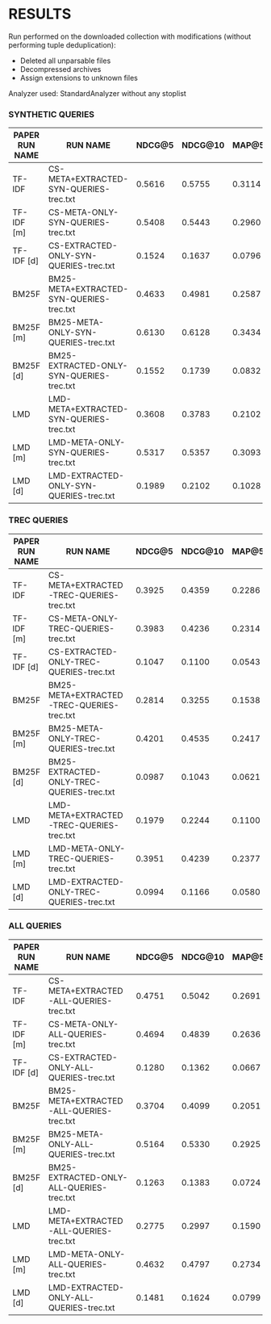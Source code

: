 # RESULTS

Run performed on the downloaded collection with modifications (without performing tuple deduplication):
- Deleted all unparsable files
- Decompressed archives
- Assign extensions to unknown files

Analyzer used: StandardAnalyzer without any stoplist


### SYNTHETIC QUERIES

| PAPER RUN NAME | RUN NAME                                 | NDCG@5  | NDCG@10 | MAP@5   | MAP@10 | MAP     | NDCG   | RECALL |
|----------------|------------------------------------------|---------|---------|---------|--------|---------|--------|--------|
| TF-IDF         | CS-META+EXTRACTED-SYN-QUERIES-trec.txt   | 0.5616	 | 0.5755  | 0.3114	 | 0.4142 | 0.5109	 | 0.6664 | 0.8478 |
| TF-IDF [m]     | CS-META-ONLY-SYN-QUERIES-trec.txt        | 0.5408	 | 0.5443  | 0.2960	 | 0.3869 | 0.4723	 | 0.6269 | 0.7941 |
| TF-IDF [d]     | CS-EXTRACTED-ONLY-SYN-QUERIES-trec.txt   | 0.1524	 | 0.1637  | 0.0796	 | 0.0934 | 0.1223	 | 0.2364 | 0.3746 |
| BM25F          | BM25-META+EXTRACTED-SYN-QUERIES-trec.txt | 0.4633	 | 0.4981  | 0.2587	 | 0.3397 | 0.4425	 | 0.6192 | 0.8522 |
| BM25F [m]      | BM25-META-ONLY-SYN-QUERIES-trec.txt      | 0.6130	 | 0.6128  | 0.3434	 | 0.4469 | 0.5333	 | 0.6853 | 0.8280 |
| BM25F [d]      | BM25-EXTRACTED-ONLY-SYN-QUERIES-trec.txt | 0.1552	 | 0.1739  | 0.0832	 | 0.1052 | 0.1291	 | 0.2376 | 0.3828 |
| LMD            | LMD-META+EXTRACTED-SYN-QUERIES-trec.txt  | 0.3608	 | 0.3783  | 0.2102	 | 0.2529 | 0.3127	 | 0.4871 | 0.6898 |
| LMD [m]        | LMD-META-ONLY-SYN-QUERIES-trec.txt       | 0.5317	 | 0.5357  | 0.3093	 | 0.3897 | 0.4683	 | 0.6267 | 0.7863 |
| LMD [d]        | LMD-EXTRACTED-ONLY-SYN-QUERIES-trec.txt  | 0.1989	 | 0.2102  | 0.1028	 | 0.1270 | 0.1550	 | 0.2827 | 0.4424 |

### TREC QUERIES

| PAPER RUN NAME | RUN NAME                                  | NDCG@5  | NDCG@10 | MAP@5  | MAP@10 | MAP     | NDCG   | RECALL |
|----------------|-------------------------------------------|---------|---------|--------|--------|---------|--------|--------|
| TF-IDF         | CS-META+EXTRACTED-TREC-QUERIES-trec.txt   | 0.3925	 | 0.4359  | 0.2286 | 0.3213 | 0.3922	 | 0.5263 | 0.7735 |
| TF-IDF [m]     | CS-META-ONLY-TREC-QUERIES-trec.txt        | 0.3983	 | 0.4236  | 0.2314 | 0.3147 | 0.3780	 | 0.5045 | 0.7138 |
| TF-IDF [d]     | CS-EXTRACTED-ONLY-TREC-QUERIES-trec.txt   | 0.1047	 | 0.1100  | 0.0543 | 0.0650 | 0.0831	 | 0.1660 | 0.2953 |
| BM25F          | BM25-META+EXTRACTED-TREC-QUERIES-trec.txt | 0.2814	 | 0.3255  | 0.1538 | 0.2135 | 0.2997	 | 0.4683 | 0.8150 |
| BM25F [m]      | BM25-META-ONLY-TREC-QUERIES-trec.txt      | 0.4201	 | 0.4535  | 0.2417 | 0.3331 | 0.4035	 | 0.5376 | 0.7560 |
| BM25F [d]      | BM25-EXTRACTED-ONLY-TREC-QUERIES-trec.txt | 0.0987	 | 0.1043  | 0.0621 | 0.0716 | 0.0850	 | 0.1552 | 0.2870 |
| LMD            | LMD-META+EXTRACTED-TREC-QUERIES-trec.txt  | 0.1979	 | 0.2244  | 0.1100 | 0.1399 | 0.1929	 | 0.3559 | 0.6727 |
| LMD [m]        | LMD-META-ONLY-TREC-QUERIES-trec.txt       | 0.3951	 | 0.4239  | 0.2377 | 0.3138 | 0.3800	 | 0.5247 | 0.7549 |
| LMD [d]        | LMD-EXTRACTED-ONLY-TREC-QUERIES-trec.txt  | 0.0994	 | 0.1166  | 0.0580 | 0.0726 | 0.0913	 | 0.1797 | 0.3401 |


### ALL QUERIES

| PAPER RUN NAME | RUN NAME                                 | NDCG@5  | NDCG@10 | MAP@5  | MAP@10 | MAP     | NDCG   | RECALL |
|----------------|------------------------------------------|---------|---------|--------|--------|---------|--------|--------|
| TF-IDF         | CS-META+EXTRACTED-ALL-QUERIES-trec.txt   | 0.4751	 | 0.5042  | 0.2691 | 0.3667 | 0.4502	 | 0.5948 | 0.8098 |
| TF-IDF [m]     | CS-META-ONLY-ALL-QUERIES-trec.txt        | 0.4694	 | 0.4839  | 0.2636 | 0.3507 | 0.4250	 | 0.5655 | 0.7539 |
| TF-IDF [d]     | CS-EXTRACTED-ONLY-ALL-QUERIES-trec.txt   | 0.1280	 | 0.1362  | 0.0667 | 0.0789 | 0.1023	 | 0.2004 | 0.3341 |
| BM25F          | BM25-META+EXTRACTED-ALL-QUERIES-trec.txt | 0.3704	 | 0.4099  | 0.2051 | 0.2752 | 0.3695	 | 0.5421 | 0.8332 |
| BM25F [m]      | BM25-META-ONLY-ALL-QUERIES-trec.txt      | 0.5164	 | 0.5330  | 0.2925 | 0.3899 | 0.4682	 | 0.6113 | 0.7919 |
| BM25F [d]      | BM25-EXTRACTED-ONLY-ALL-QUERIES-trec.txt | 0.1263	 | 0.1383  | 0.0724 | 0.0880 | 0.1066	 | 0.1955 | 0.3338 |
| LMD            | LMD-META+EXTRACTED-ALL-QUERIES-trec.txt  | 0.2775	 | 0.2997  | 0.1590 | 0.1952 | 0.2515	 | 0.4200 | 0.6811 |
| LMD [m]        | LMD-META-ONLY-ALL-QUERIES-trec.txt       | 0.4632	 | 0.4797  | 0.2734 | 0.3517 | 0.4240	 | 0.5756 | 0.7706 |
| LMD [d]        | LMD-EXTRACTED-ONLY-ALL-QUERIES-trec.txt  | 0.1481	 | 0.1624  | 0.0799 | 0.0992 | 0.1224	 | 0.2301 | 0.3901 |
